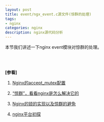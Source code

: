 ```yaml
---
layout: post
title: event/ngx_event.c源文件(惊群的处理)
tags:
- nginx
categories: nginx
description: nginx源代码分析
---
```



本节我们讲述一下nginx event模块对惊群的处理。


<!-- more -->




<br />
<br />

**[参看]**


1. [Nginx的accept_mutex配置](https://blog.csdn.net/adams_wu/article/details/51669203)

2. [“惊群”，看看nginx是怎么解决它的](https://blog.csdn.net/russell_tao/article/details/7204260)

3. [Nginx的锁的实现以及惊群的避免](http://www.cnblogs.com/549294286/p/6058811.html)

4. [nginx平台初探](http://tengine.taobao.org/book/chapter_2.html)


<br />
<br />
<br />

